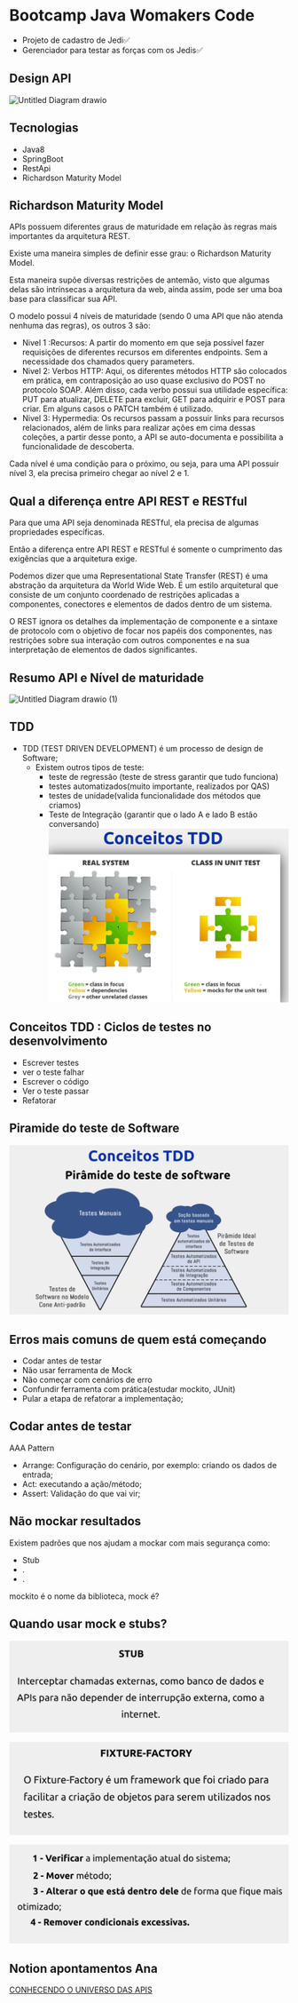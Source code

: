 # Bootcamp Java Womakers Code


- Projeto de cadastro de Jedi✅ 
- Gerenciador para testar as forças com os Jedis✅

## Design API


![Untitled Diagram drawio](https://user-images.githubusercontent.com/52088444/159596719-a72f0b46-2178-40ba-8e50-138ef153191d.png)

## Tecnologias

- Java8
- SpringBoot
- RestApi
- Richardson Maturity Model


## Richardson Maturity Model

APIs possuem diferentes graus de maturidade em relação às regras mais importantes da arquitetura REST.

Existe uma maneira simples de definir esse grau: o Richardson Maturity Model.

Esta maneira supõe diversas restrições de antemão, visto que algumas delas são intrínsecas a arquitetura 
da web, ainda assim, pode ser uma boa base para classificar sua API.

O modelo possui 4 níveis de maturidade (sendo 0 uma API que não atenda nenhuma das regras), os outros 3 são:

- Nivel 1 :Recursos: A partir do momento em que seja possível fazer requisições de diferentes recursos em diferentes 
endpoints. Sem a necessidade dos chamados query parameters.
- Nivel 2: Verbos HTTP: Aqui, os diferentes métodos HTTP são colocados em prática, em contraposição ao uso quase exclusivo 
do POST no protocolo SOAP. Além disso, cada verbo possui sua utilidade específica: PUT para atualizar, DELETE para excluir,
GET para adquirir e POST para criar. Em alguns casos o PATCH também é utilizado.
- Nivel 3: Hypermedia: Os recursos passam a possuir links para recursos relacionados, além de links para 
realizar ações em cima dessas coleções, a partir desse ponto, a API se auto-documenta e possibilita a 
funcionalidade de descoberta.

Cada nível é uma condição para o próximo, ou seja, para uma API possuir nível 3, ela precisa primeiro chegar ao nível 2 e 1.




## Qual a diferença entre API REST e RESTful

Para que uma API seja denominada RESTful, ela precisa de algumas propriedades específicas.

Então a diferença entre API REST e RESTful é somente o cumprimento das exigências que a arquitetura exige.

Podemos dizer que uma Representational State Transfer (REST) é uma abstração da arquitetura da World Wide Web. 
É um estilo arquitetural que consiste de um conjunto coordenado de restrições aplicadas a componentes, 
conectores e elementos de dados dentro de um sistema.

O REST ignora os detalhes da implementação de componente e a sintaxe de protocolo com o objetivo de focar 
nos papéis dos componentes, nas restrições sobre sua interação com outros componentes e na sua interpretação 
de elementos de dados significantes.


## Resumo API e Nível de maturidade

![Untitled Diagram drawio (1)](https://user-images.githubusercontent.com/52088444/159764582-6df6cb65-db57-422d-99e1-386e5576690e.png)

## TDD

- TDD (TEST DRIVEN DEVELOPMENT) é um processo de design de Software;
  - Existem outros tipos de teste: 
    - teste de regressão (teste de stress garantir que tudo funciona)
    - testes automatizados(muito importante, realizados por QAS)
    - testes de unidade(valida funcionalidade dos métodos que criamos)
    - Teste de Integração (garantir que o lado A e lado B estão conversando)
![img_1.png](img_1.png)

## Conceitos TDD : Ciclos de testes no desenvolvimento

- Escrever testes
- ver o teste falhar
- Escrever o código
- Ver o teste passar
- Refatorar

## Piramide do teste de Software

![img_2.png](img_2.png)

## Erros mais comuns de quem está começando

- Codar antes de testar
- Não usar ferramenta de Mock
- Não começar com cenários de erro
- Confundir ferramenta com prática(estudar mockito, JUnit)
- Pular a etapa de refatorar a implementação;

## Codar antes de testar

AAA Pattern
- Arrange: Configuração do cenário, por exemplo: criando os dados de entrada;
- Act: executando a ação/método;
- Assert: Validação do que vai vir;

## Não mockar resultados

Existem padrões que nos ajudam a mockar com mais segurança como:
- Stub
- .
- .

mockito é o nome da biblioteca, mock é?

## Quando usar mock e stubs?

![img_3.png](img_3.png)

![img_4.png](img_4.png)

![img_5.png](img_5.png)



## Notion apontamentos Ana

[CONHECENDO O UNIVERSO DAS APIS](https://humane-knee-224.notion.site/Conhecendo-o-universo-das-API-s-ab4f34ef29384245b41e0c052da430d2)
